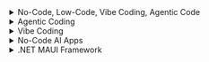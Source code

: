 
<details><summary> No-Code, Low-Code, Vibe Coding, Agentic Code </summary>

## Comparison of No-Code, Low-Code, Vibe Coding, Agentic Coding
Here’s a detailed comparison of No-Code, Low-Code, Vibe Coding, and Agentic Coding, covering key aspects:
| Feature | No-Code | Low-Code | Vibe Coding | Agentic Coding | 
| :---   | :--- | :--- | :--- | :--- |
| Category | No-Code | Low-Code | Vibe Coding | Agentic Coding | 
| What Is It? | No programming required | Minimal coding with automation | AI-assisted coding with natural language | AI-driven coding automation | 
| Focus | Accessibility | Speed & efficiency | AI-assisted creativity | AI-driven automation | 
| How It Works | Drag-and-drop interfaces | Visual development + scripting | AI generates code from prompts | AI autonomously manages code across files | 
| Technical Architecture | Pre-built templates | Modular components | AI-assisted coding environments | AI-powered coding agents | 
| Code Base Languages | None | JavaScript, Python, SQL | JavaScript, Python, TypeScript | Python, JavaScript, C++ |  
| Target Users | Non-technical users, business professionals | Developers, business analysts | Developers, AI-assisted coders | Experienced engineers, AI-powered automation | 
| Coding Required | None | Minimal | AI-assisted | AI-driven, autonomous | 
| Development Speed | Fastest | Fast | Rapid prototyping | Efficient for large-scale projects | 
| Customization | Limited | Moderate | High | Very high | 
| Flexibility | Low | Medium | High | Very high | 
| Complexity Handling | Simple apps | Moderate complexity | AI-assisted logic | Handles complex workflows | 
| Security & Control | Limited | Moderate | AI-assisted security | Strong security measures | 
| Best Use Cases | Simple apps, automation | Business applications, integrations | AI-assisted coding, rapid development | Large-scale engineering projects | 
| Best Tools | <a href="https://github.com/spusgh/SaaS_Apps/tree/main/NoCodeAIApps/Lovable">Lovable</a>, Bubble, Zapier, Wix | Mendix, OutSystems, Appian | GitHub Copilot, <a href="https://github.com/spusgh/SaaS_Apps/tree/main/AgenticCoding/Claude%20Sonnet">Claude Sonnet</a>, Cursor | GitHub Copilot X, <a href="https://github.com/spusgh/SaaS_Apps/tree/main/AgenticCoding/Claude%20Sonnet">Claude Sonnet</a>, Replit Agent | 
</details>

<details><summary>Agentic Coding</summary>

 ### Agentic Coding SaaS
 <a href="https://github.com/spusgh/SaaS_Apps/tree/main/AgenticCoding/Claude%20Sonnet">Claude Sonnet - Investment App</a>
</details>

<details><summary> Vibe Coding </summary>
 
 ### GitHub Copilot 
</details>

<details><summary>No-Code AI Apps</summary>

 ### No-Code AI SaaS
 <a href="https://github.com/spusgh/SaaS_Apps/tree/main/NoCodeAIApps/Lovable">Lovable - Bakery Delights</a>
</details>


<details><summary>.NET MAUI Framework</summary>
 
 ### .NET MAUI SaaS
 <a href="https://github.com/spusgh/SaaS_Apps/tree/main/FinTech_MauiApp">Fin Tech MauiApp</a>
</details>

